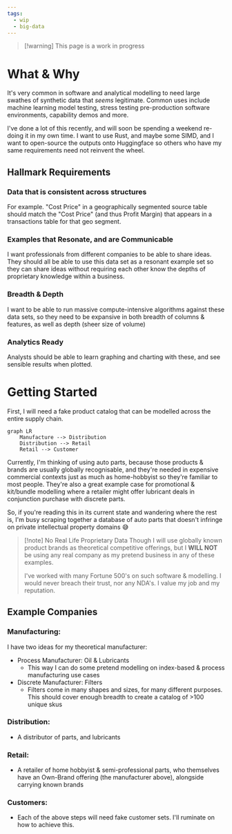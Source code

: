 ```yaml
---
tags:
  - wip
  - big-data
---
```

> [!warning] This page is a work in progress

# What & Why

It's very common in software and analytical modelling to need large swathes of synthetic data that *seems* legitimate.
Common uses include machine learning model testing, stress testing pre-production software environments, capability demos and more.

I've done a lot of this recently, and will soon be spending a weekend re-doing it in my own time.
I want to use Rust, and maybe some SIMD, and I want to open-source the outputs onto Huggingface so others who have my same requirements need not reinvent the wheel.

## Hallmark Requirements

### Data that is consistent across structures
For example. "Cost Price" in a geographically segmented source table should match the "Cost Price" (and thus Profit Margin) that appears in a transactions table for that geo segment.

### Examples that Resonate, and are Communicable
I want professionals from different companies to be able to share ideas. They should all be able to use this data set as a resonant example set so they can share ideas without requiring each other know the depths of proprietary knowledge within a business.

### Breadth & Depth
I want to be able to run massive compute-intensive algorithms against these data sets, so they need to be expansive in both breadth of columns & features, as well as depth (sheer size of volume)

### Analytics Ready
Analysts should be able to learn graphing and charting with these, and see sensible results when plotted.


# Getting Started

First, I will need a fake product catalog that can be modelled across the entire supply chain.

```mermaid  
graph LR
    Manufacture --> Distribution
    Distribution --> Retail
    Retail --> Customer
```

Currently, I'm thinking of using auto parts, because those products & brands are usually globally recognisable, and they're needed in expensive commercial contexts just as much as home-hobbyist so they're familiar to most people. 
They're also a great example case for promotional & kit/bundle modelling where a retailer might offer lubricant deals in conjunction purchase with discrete parts.

So, if you're reading this in its current state and wandering where the rest is, I'm busy scraping together a database of auto parts that doesn't infringe on private intellectual property domains 😅

>[!note] No Real Life Proprietary Data
> Though I will use globally known product brands as theoretical competitive offerings, but I **WILL NOT** be using any real company as my pretend business in any of these examples.
>
>I've worked with many Fortune 500's on such software & modelling. I would never breach their trust, nor any NDA's. I value my job and my reputation.

## Example Companies

### Manufacturing:

I have two ideas for my theoretical manufacturer:
- Process Manufacturer: Oil & Lubricants
	- This way I can do some pretend modelling on index-based & process manufacturing use cases
- Discrete Manufacturer: Filters
	- Filters come in many shapes and sizes, for many different purposes. This should cover enough breadth to create a catalog of >100 unique skus

### Distribution:
- A distributor of parts, and lubricants

### Retail:
- A retailer of home hobbyist & semi-professional parts, who themselves have an Own-Brand offering (the manufacturer above), alongside carrying known brands

### Customers:
- Each of the above steps will need fake customer sets. I'll ruminate on how to achieve this.